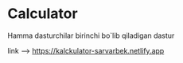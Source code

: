 # Calculator

Hamma dasturchilar birinchi bo`lib qiladigan dastur

link --> https://kalckulator-sarvarbek.netlify.app
